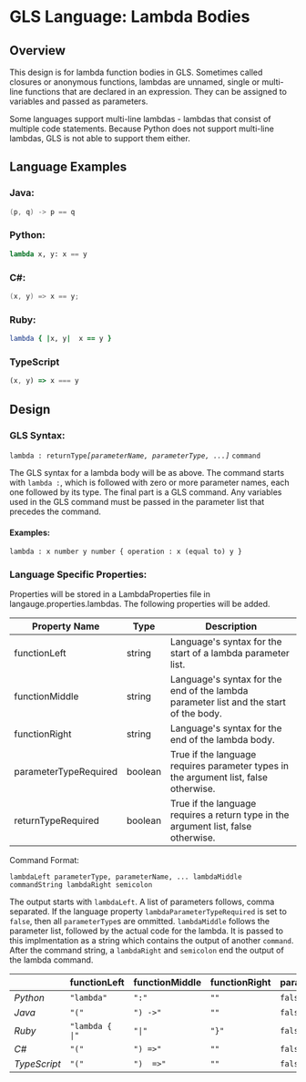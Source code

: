 # GLS Language: Lambda Bodies

## Overview
This design is for lambda function bodies in GLS. Sometimes called closures or anonymous functions, lambdas are unnamed, single or multi-line functions that are declared in an expression. They can be assigned to variables and passed as parameters.

Some languages support multi-line lambdas - lambdas that consist of multiple code statements. Because Python does not support multi-line lambdas, GLS is not able to support them either.

## Language Examples

### Java:  
```Java
(p, q) -> p == q
```

### Python:
```Python
lambda x, y: x == y 
```

### C#:
```C#
(x, y) => x == y;
```

### Ruby:
```Ruby
lambda { |x, y|  x == y }
```

### TypeScript
```TypeScript
(x, y) => x === y
```


## Design

### GLS Syntax:
`lambda : returnType`*`[parameterName, parameterType, ...]`* `command`

The GLS syntax for a lambda body will be as above. The command starts with `lambda :`, which is followed with zero or more parameter names, each one followed by its type. The final part is a GLS command. Any variables used in the GLS command must be passed in the parameter list that precedes the command.

#### Examples:
```
lambda : x number y number { operation : x (equal to) y }
```

### Language Specific Properties:

Properties will be stored in a LambdaProperties file in langauge.properties.lambdas. The following properties will be added.

| Property Name                 | Type    | Description                                                                           |
|-------------------------------|---------|---------------------------------------------------------------------------------------|
| functionLeft                  | string  | Language's syntax for the start of a lambda parameter list.                            |
| functionMiddle                | string  | Language's syntax for the end of the lambda parameter list and the start of the body. |
| functionRight                 | string  | Language's syntax for the end of the lambda body.                                     |
| parameterTypeRequired         | boolean | True if the language requires parameter types in the argument list, false otherwise.  |
| returnTypeRequired            | boolean | True if the language requires a return type in the argument list, false otherwise.  |

Command Format:
```
lambdaLeft parameterType, parameterName, ... lambdaMiddle commandString lambdaRight semicolon
```

The output starts with `lambdaLeft`. A list of parameters follows, comma separated. If the language property `lambdaParameterTypeRequired` is set to `false`, then all `parameterType`s are ommitted. `lambdaMiddle` follows the parameter list, followed by the actual code for the lambda. It is passed to this implmentation as a string which contains the output of another `command`. After the command string, a `lambdaRight` and `semicolon` end the output of the lambda command. 


|              | functionLeft       | functionMiddle     | functionRight   | parameterTypeRequired | returnTypeRequired |
|--------------|--------------------|--------------------|-----------------|-----------------------|--------------------|
| *Python*     |  `"lambda"`        |  `":"`             |  `""`           | `false`               | `false`            |
| *Java*       |  `"("`             |  `") ->"`          |  `""`           | `false`               | `false`            |
| *Ruby*       |  `"lambda { \|"`   |  `"\|"`            |  `"}"`          | `false`               | `false`            |
| *C#*         |  `"("`             |  `") =>"`          |  `""`           | `false`               | `false`            |
| *TypeScript* |  `"("`             |  `")  =>"`         |  `""`           | `false`               | `false`            |

[//]: # "Note: if viewing in text editor, the backslashes before | in Ruby are required so that markdown does not think they're part of the table. There is no \\ in the real GLS syntax"